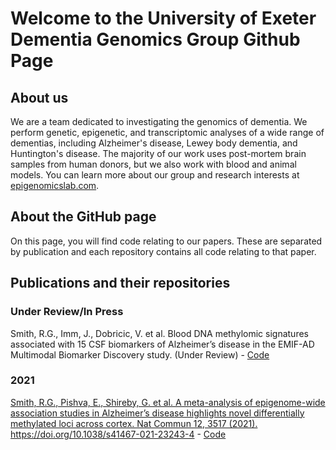 # Welcome to the University of Exeter Dementia Genomics Group Github Page

## About us
We are a team dedicated to investigating the genomics of dementia. We perform genetic, epigenetic, and transcriptomic analyses of a wide range of dementias, including Alzheimer's disease, Lewey body dementia, and Huntington's disease. The majority of our work uses post-mortem brain samples from human donors, but we also work with blood and animal models. You can learn more about our group and research interests at <a href="http://epigenomicslab.com">epigenomicslab.com</a>.

## About the GitHub page
On this page, you will find code relating to our papers. These are separated by publication and each repository contains all code relating to that paper.

## Publications and their repositories

### Under Review/In Press
Smith, R.G., Imm, J., Dobricic, V. et al. Blood DNA methylomic signatures associated with 15 CSF biomarkers of Alzheimer’s disease in the EMIF-AD Multimodal Biomarker Discovery study. (Under Review) - <a href="https://github.com/UoE-Dementia-Genomics/EMIF_Biomarkers_Methylation">Code</a>

### 2021
<a href= "https://github.com/UoE-Dementia-Genomics/Meta-analysis-Smith">Smith, R.G., Pishva, E., Shireby, G. et al. A meta-analysis of epigenome-wide association studies in Alzheimer’s disease highlights novel differentially methylated loci across cortex. Nat Commun 12, 3517 (2021). https://doi.org/10.1038/s41467-021-23243-4</a> - <a href="https://github.com/UoE-Dementia-Genomics/Meta-analysis-Smith">Code</a>
